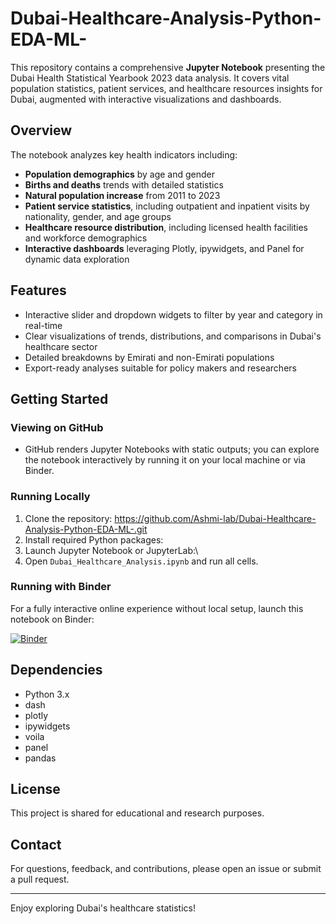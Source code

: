 # Dubai-Healthcare-Analysis-Python-EDA-ML-

This repository contains a comprehensive **Jupyter Notebook** presenting the Dubai Health Statistical Yearbook 2023 data analysis. It covers vital population statistics, patient services, and healthcare resources insights for Dubai, augmented with interactive visualizations and dashboards.

## Overview

The notebook analyzes key health indicators including:

- **Population demographics** by age and gender
- **Births and deaths** trends with detailed statistics
- **Natural population increase** from 2011 to 2023
- **Patient service statistics**, including outpatient and inpatient visits by nationality, gender, and age groups
- **Healthcare resource distribution**, including licensed health facilities and workforce demographics
- **Interactive dashboards** leveraging Plotly, ipywidgets, and Panel for dynamic data exploration

## Features

- Interactive slider and dropdown widgets to filter by year and category in real-time
- Clear visualizations of trends, distributions, and comparisons in Dubai's healthcare sector
- Detailed breakdowns by Emirati and non-Emirati populations
- Export-ready analyses suitable for policy makers and researchers

## Getting Started

### Viewing on GitHub

- GitHub renders Jupyter Notebooks with static outputs; you can explore the notebook interactively by running it on your local machine or via Binder.

### Running Locally

1. Clone the repository:
https://github.com/Ashmi-lab/Dubai-Healthcare-Analysis-Python-EDA-ML-.git
2. Install required Python packages:
3.  Launch Jupyter Notebook or JupyterLab:\  
4. Open `Dubai_Healthcare_Analysis.ipynb` and run all cells.

### Running with Binder

For a fully interactive online experience without local setup, launch this notebook on Binder:

[![Binder](https://mybinder.org/badge_logo.svg)](https://mybinder.org/v2/gh/your-github-username/dubai-healthcare-analysis/HEAD)

## Dependencies

- Python 3.x
- dash
- plotly
- ipywidgets
- voila
- panel
- pandas

## License

This project is shared for educational and research purposes.

## Contact

For questions, feedback, and contributions, please open an issue or submit a pull request.

---

Enjoy exploring Dubai's healthcare statistics!


